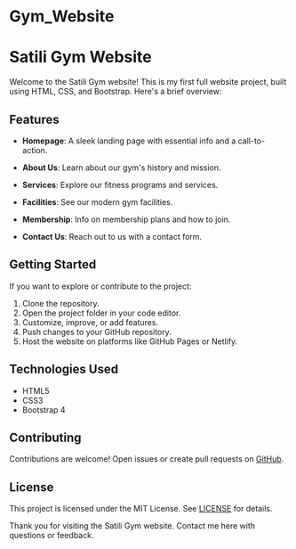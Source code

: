# Gym_Website
# Satili Gym Website

Welcome to the Satili Gym website! This is my first full website project, built using HTML, CSS, and Bootstrap. Here's a brief overview:

## Features

- **Homepage**: A sleek landing page with essential info and a call-to-action.

- **About Us**: Learn about our gym's history and mission.

- **Services**: Explore our fitness programs and services.

- **Facilities**: See our modern gym facilities.

- **Membership**: Info on membership plans and how to join.

- **Contact Us**: Reach out to us with a contact form.

## Getting Started

If you want to explore or contribute to the project:

1. Clone the repository.
2. Open the project folder in your code editor.
3. Customize, improve, or add features.
4. Push changes to your GitHub repository.
5. Host the website on platforms like GitHub Pages or Netlify.

## Technologies Used

- HTML5
- CSS3
- Bootstrap 4

## Contributing

Contributions are welcome! Open issues or create pull requests on [GitHub](https://github.com/your-username/satili-gym-website).

## License

This project is licensed under the MIT License. See [LICENSE](LICENSE) for details.

Thank you for visiting the Satili Gym website. Contact me here with questions or feedback.
